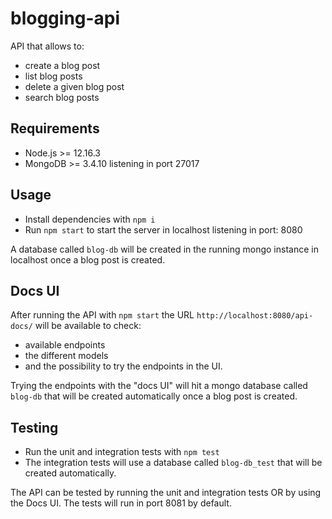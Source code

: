# blogging-api

API that allows to:
- create a blog post
- list blog posts
- delete a given blog post
- search blog posts

## Requirements

- Node.js >= 12.16.3
- MongoDB >= 3.4.10 listening in port 27017

## Usage

- Install dependencies with `npm i`
- Run `npm start` to start the server in localhost listening in port: 8080

A database called `blog-db` will be created in the running mongo instance in localhost once a blog post is created.

## Docs UI

After running the API with `npm start` the URL `http://localhost:8080/api-docs/` will be available to check:
- available endpoints
- the different models
- and the possibility to try the endpoints in the UI.

Trying the endpoints with the "docs UI" will hit a mongo database called `blog-db` that will be created automatically once a blog post is created.

## Testing

- Run the unit and integration tests with `npm test`
- The integration tests will use a database called `blog-db_test` that will be created automatically. 

The API can be tested by running the unit and integration tests OR by using the Docs UI.
The tests will run in port 8081 by default.